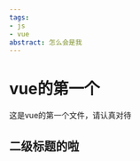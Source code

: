 ```yaml
---
tags:
- js
- vue
abstract: 怎么会是我
---
```


# vue的第一个

<TagGroup/>

这是vue的第一个文件，请认真对待

## 二级标题的啦

<Gitalk/>